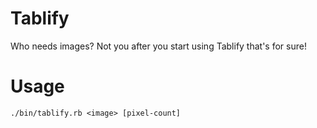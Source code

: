 Tablify
=======
Who needs images? Not you after you start using Tablify that's for sure!

Usage
=====
`./bin/tablify.rb <image> [pixel-count]`
